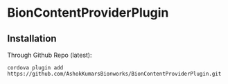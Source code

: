 # BionContentProviderPlugin

## Installation

Through Github Repo (latest):

    cordova plugin add https://github.com/AshokKumarsBionworks/BionContentProviderPlugin.git